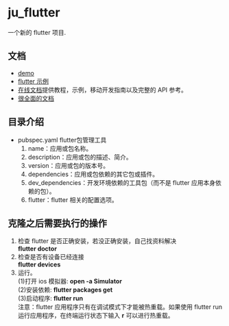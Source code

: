 # ju_flutter
一个新的 flutter 项目.

## 文档
- [demo](https://flutter.dev/docs/get-started/codelab)
- [flutter 示例](https://flutter.dev/docs/cookbook)
- [在线文档](https://flutter.dev/docs)提供教程，示例，移动开发指南以及完整的 API 参考。
- [很全面的文档](https://github.com/flutterchina/flutter-in-action/blob/master/docs/SUMMARY.md)

## 目录介绍
* pubspec.yaml flutter包管理工具
  1. name：应用或包名称。
  2. description：应用或包的描述、简介。
  3. version：应用或包的版本号。
  4. dependencies：应用或包依赖的其它包或插件。
  5. dev_dependencies：开发环境依赖的工具包（而不是 flutter 应用本身依赖的包）。
  6. flutter：flutter 相关的配置选项。

## 克隆之后需要执行的操作
1. 检查 flutter 是否正确安装，若没正确安装，自己找资料解决<br>
  **flutter doctor**
2. 检查是否有设备已经连接<br>
  **flutter devices**
3. 运行。<br>
  (1)打开 ios 模拟器: **open -a Simulator**<br>
  (2)安装依赖: **flutter packages get**<br>
  (3)启动程序: **flutter run**<br>
  注意：flutter 应用程序只有在调试模式下才能被热重载。如果使用 flutter run 运行应用程序，在终端运行状态下输入 **r** 可以进行热重载。<br>